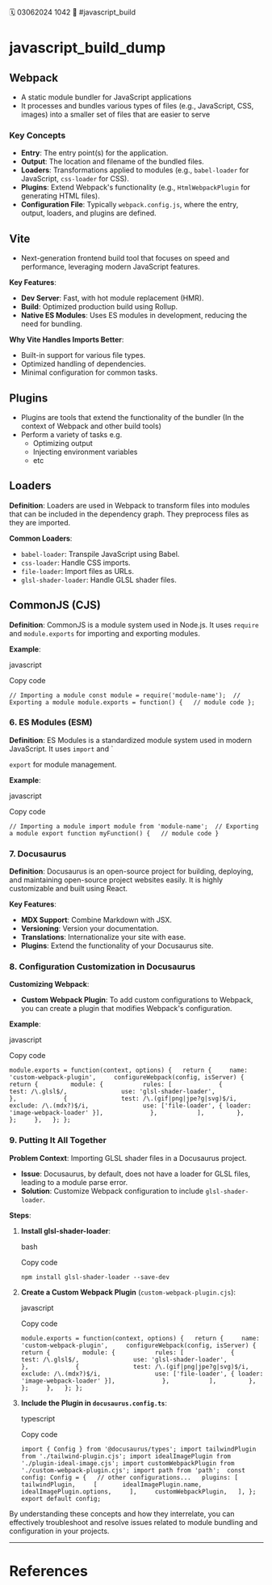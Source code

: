 🗓️ 03062024 1042
📎 #javascript_build

# javascript_build_dump

## Webpack

- A static module bundler for JavaScript applications
- It processes and bundles various types of files (e.g., JavaScript, CSS, images) into a smaller set of files that are easier to serve

### Key Concepts

- **Entry**: The entry point(s) for the application.
- **Output**: The location and filename of the bundled files.
- **Loaders**: Transformations applied to modules (e.g., `babel-loader` for JavaScript, `css-loader` for CSS).
- **Plugins**: Extend Webpack's functionality (e.g., `HtmlWebpackPlugin` for generating HTML files).
- **Configuration File**: Typically `webpack.config.js`, where the entry, output, loaders, and plugins are defined.

## Vite

- Next-generation frontend build tool that focuses on speed and performance, leveraging modern JavaScript features.

**Key Features**:

- **Dev Server**: Fast, with hot module replacement (HMR).
- **Build**: Optimized production build using Rollup.
- **Native ES Modules**: Uses ES modules in development, reducing the need for bundling.

**Why Vite Handles Imports Better**:

- Built-in support for various file types.
- Optimized handling of dependencies.
- Minimal configuration for common tasks.

## Plugins

- Plugins are tools that extend the functionality of the bundler (In the context of Webpack and other build tools)
- Perform a variety of tasks e.g.
  - Optimizing output
  - Injecting environment variables
  - etc

## Loaders

**Definition**: Loaders are used in Webpack to transform files into modules that can be included in the dependency graph. They preprocess files as they are imported.

**Common Loaders**:

- `babel-loader`: Transpile JavaScript using Babel.
- `css-loader`: Handle CSS imports.
- `file-loader`: Import files as URLs.
- `glsl-shader-loader`: Handle GLSL shader files.

## CommonJS (CJS)

**Definition**: CommonJS is a module system used in Node.js. It uses `require` and `module.exports` for importing and exporting modules.

**Example**:

javascript

Copy code

`// Importing a module const module = require('module-name');  // Exporting a module module.exports = function() {   // module code };`

### 6. ES Modules (ESM)

**Definition**: ES Modules is a standardized module system used in modern JavaScript. It uses `import` and `

`export` for module management.

**Example**:

javascript

Copy code

`// Importing a module import module from 'module-name';  // Exporting a module export function myFunction() {   // module code }`

### 7. Docusaurus

**Definition**: Docusaurus is an open-source project for building, deploying, and maintaining open-source project websites easily. It is highly customizable and built using React.

**Key Features**:

- **MDX Support**: Combine Markdown with JSX.
- **Versioning**: Version your documentation.
- **Translations**: Internationalize your site with ease.
- **Plugins**: Extend the functionality of your Docusaurus site.

### 8. Configuration Customization in Docusaurus

**Customizing Webpack**:

- **Custom Webpack Plugin**: To add custom configurations to Webpack, you can create a plugin that modifies Webpack's configuration.

**Example**:

javascript

Copy code

`module.exports = function(context, options) {   return {     name: 'custom-webpack-plugin',     configureWebpack(config, isServer) {       return {         module: {           rules: [             {               test: /\.glsl$/,               use: 'glsl-shader-loader',             },             {               test: /\.(gif|png|jpe?g|svg)$/i,               exclude: /\.(mdx?)$/i,               use: ['file-loader', { loader: 'image-webpack-loader' }],             },           ],         },       };     },   }; };`

### 9. Putting It All Together

**Problem Context**: Importing GLSL shader files in a Docusaurus project.

- **Issue**: Docusaurus, by default, does not have a loader for GLSL files, leading to a module parse error.
- **Solution**: Customize Webpack configuration to include `glsl-shader-loader`.

**Steps**:

1. **Install glsl-shader-loader**:

   bash

   Copy code

   `npm install glsl-shader-loader --save-dev`

2. **Create a Custom Webpack Plugin** (`custom-webpack-plugin.cjs`):

   javascript

   Copy code

   `module.exports = function(context, options) {   return {     name: 'custom-webpack-plugin',     configureWebpack(config, isServer) {       return {         module: {           rules: [             {               test: /\.glsl$/,               use: 'glsl-shader-loader',             },             {               test: /\.(gif|png|jpe?g|svg)$/i,               exclude: /\.(mdx?)$/i,               use: ['file-loader', { loader: 'image-webpack-loader' }],             },           ],         },       };     },   }; };`

3. **Include the Plugin in `docusaurus.config.ts`**:

   typescript

   Copy code

   `import { Config } from '@docusaurus/types'; import tailwindPlugin from './tailwind-plugin.cjs'; import idealImagePlugin from './plugin-ideal-image.cjs'; import customWebpackPlugin from './custom-webpack-plugin.cjs'; import path from 'path';  const config: Config = {   // other configurations...   plugins: [     tailwindPlugin,     [       idealImagePlugin.name,       idealImagePlugin.options,     ],     customWebpackPlugin,   ], };  export default config;`

By understanding these concepts and how they interrelate, you can effectively troubleshoot and resolve issues related to module bundling and configuration in your projects.

---

# References
